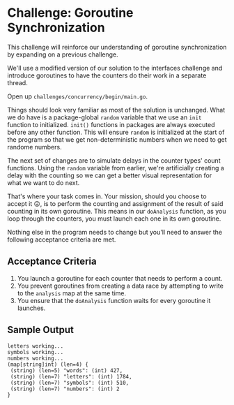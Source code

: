 # Challenge: Goroutine Synchronization

This challenge will reinforce our understanding of goroutine synchronization by expanding on a previous challenge.

We'll use a modified version of our solution to the interfaces challenge and introduce goroutines to have the counters do their work in a separate thread.

Open up `challenges/concurrency/begin/main.go`.

Things should look very familiar as most of the solution is unchanged. What we do have is a package-global `random` variable that we use an `init` function to initialized. `init()` functions in packages are always executed before any other function. This will ensure `random` is initialized at the start of the program so that we get non-deterministic numbers when we need to get randome numbers.

The next set of changes are to simulate delays in the counter types' count functions. Using the `random` variable from earlier, we're artificially creating a delay with the counting so we can get a better visual representation for what we want to do next.

That's where your task comes in. Your mission, should you choose to accept it 😜, is to perform the counting and assignment of the result of said counting in its own goroutine. This means in our `doAnalysis` function, as you loop through the counters, you must launch each one in its own goroutine.

Nothing else in the program needs to change but you'll need to answer the following acceptance criteria are met.

## Acceptance Criteria

1. You launch a goroutine for each counter that needs to perform a count.
2. You prevent goroutines from creating a data race by attempting to write to the `analysis` map at the same time.
3. You ensure that the `doAnalysis` function waits for every goroutine it launches.

## Sample Output

```
letters working...
symbols working...
numbers working...
(map[string]int) (len=4) {
 (string) (len=5) "words": (int) 427,
 (string) (len=7) "letters": (int) 1784,
 (string) (len=7) "symbols": (int) 510,
 (string) (len=7) "numbers": (int) 2
}
```